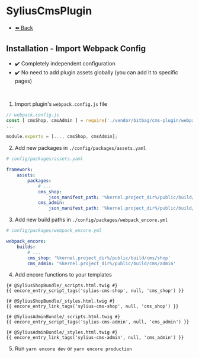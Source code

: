 # SyliusCmsPlugin

- [⬅️ Back](./installation.md)

## Installation - Import Webpack Config

- ✔️ Completely independent configuration
- ✔️ No need to add plugin assets globally (you can add it to specific pages)

<br>

1. Import plugin's `webpack.config.js` file

```js
// webpack.config.js
const [ cmsShop, cmsAdmin ] = require('./vendor/bitbag/cms-plugin/webpack.config.js')
...

module.exports = [..., cmsShop, cmsAdmin];
```

2. Add new packages in `./config/packages/assets.yaml`

```yml
# config/packages/assets.yaml

framework:
    assets:
        packages:
            # ...
            cms_shop:
                json_manifest_path: '%kernel.project_dir%/public/build/cms/shop/manifest.json'
            cms_admin:
                json_manifest_path: '%kernel.project_dir%/public/build/cms/admin/manifest.json'
```

3. Add new build paths in `./config/packages/webpack_encore.yml`

```yml
# config/packages/webpack_encore.yml

webpack_encore:
    builds:
        # ...
        cms_shop: '%kernel.project_dir%/public/build/cms/shop'
        cms_admin: '%kernel.project_dir%/public/build/cms/admin'
```

4. Add encore functions to your templates

```twig
{# @SyliusShopBundle/_scripts.html.twig #}
{{ encore_entry_script_tags('sylius-cms-shop', null, 'cms_shop') }}

{# @SyliusShopBundle/_styles.html.twig #}
{{ encore_entry_link_tags('sylius-cms-shop', null, 'cms_shop') }}

{# @SyliusAdminBundle/_scripts.html.twig #}
{{ encore_entry_script_tags('sylius-cms-admin', null, 'cms_admin') }}

{# @SyliusAdminBundle/_styles.html.twig #}
{{ encore_entry_link_tags('sylius-cms-admin', null, 'cms_admin') }}
```

5. Run `yarn encore dev` or `yarn encore production`
